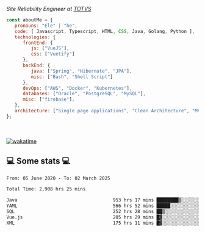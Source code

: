 <p><em>Site Reliability Engineer at <a href="https://www.totvs.com/">TOTVS</a></br>
</em></p>


```javascript
const aboutMe = {
   pronouns: "Ele" | "he",
   code: [ Javascript, Typescript, HTML, CSS, Java, Golang, Python ],
   technologies: {
      frontEnd: {
         js: ["VueJS"],
         css: ["Vuetify"]
      },
      backEnd: {
         java: ["Spring", "Hibernate", "JPA"],
         misc: ["Bash", "Shell Script"]
      },
      devOps: ["AWS", "Docker", "Kubernetes"],
      databases: ["Oracle", "PostgreSQL", "MySQL"],
      misc: ["firebase"],
   },
   architecture: ["Single page applications", "Clean Architecture", "MVC", "Microservices"],
};
```
</br></br>
[![wakatime](https://wakatime.com/badge/user/a3a8ed06-d304-4d6b-bc86-4adc418cdea7.svg)](https://wakatime.com/@a3a8ed06-d304-4d6b-bc86-4adc418cdea7)
<h2>💻 Some stats 💻</h2>

<!--START_SECTION:waka-->

```txt
From: 05 June 2020 - To: 02 March 2025

Total Time: 2,908 hrs 25 mins

Java                                   953 hrs 17 mins ████████▒░░░░░░░░░░░░░░░░   32.78 %
YAML                                   566 hrs 52 mins █████░░░░░░░░░░░░░░░░░░░░   19.49 %
SQL                                    252 hrs 28 mins ██▒░░░░░░░░░░░░░░░░░░░░░░   08.68 %
Vue.js                                 205 hrs 29 mins █▓░░░░░░░░░░░░░░░░░░░░░░░   07.07 %
XML                                    175 hrs 11 mins █▓░░░░░░░░░░░░░░░░░░░░░░░   06.02 %
```

<!--END_SECTION:waka-->
